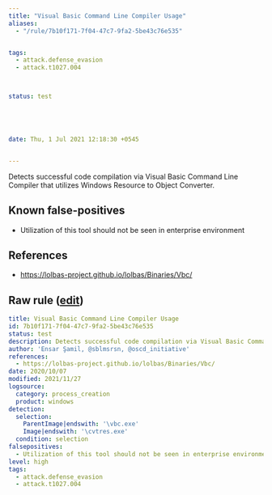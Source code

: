 ```yaml
---
title: "Visual Basic Command Line Compiler Usage"
aliases:
  - "/rule/7b10f171-7f04-47c7-9fa2-5be43c76e535"


tags:
  - attack.defense_evasion
  - attack.t1027.004



status: test





date: Thu, 1 Jul 2021 12:18:30 +0545


---
```


Detects successful code compilation via Visual Basic Command Line Compiler that utilizes Windows Resource to Object Converter.

<!--more-->


## Known false-positives

* Utilization of this tool should not be seen in enterprise environment



## References

* https://lolbas-project.github.io/lolbas/Binaries/Vbc/


## Raw rule ([edit](https://github.com/SigmaHQ/sigma/edit/master/rules/windows/process_creation/proc_creation_win_visual_basic_compiler.yml))
```yaml
title: Visual Basic Command Line Compiler Usage
id: 7b10f171-7f04-47c7-9fa2-5be43c76e535
status: test
description: Detects successful code compilation via Visual Basic Command Line Compiler that utilizes Windows Resource to Object Converter.
author: 'Ensar Şamil, @sblmsrsn, @oscd_initiative'
references:
  - https://lolbas-project.github.io/lolbas/Binaries/Vbc/
date: 2020/10/07
modified: 2021/11/27
logsource:
  category: process_creation
  product: windows
detection:
  selection:
    ParentImage|endswith: '\vbc.exe'
    Image|endswith: '\cvtres.exe'
  condition: selection
falsepositives:
  - Utilization of this tool should not be seen in enterprise environment
level: high
tags:
  - attack.defense_evasion
  - attack.t1027.004

```
